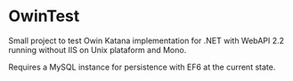 OwinTest
========

Small project to test Owin Katana implementation for .NET with WebAPI 2.2 running without IIS on Unix plataform and Mono.

Requires a MySQL instance for persistence with EF6 at the current state.
